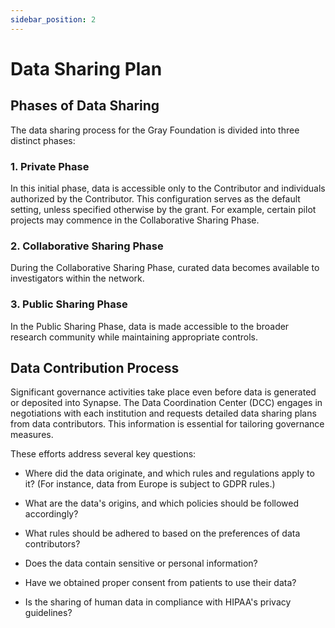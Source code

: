 ```yaml
---
sidebar_position: 2
---
```


# Data Sharing Plan

## Phases of Data Sharing

The data sharing process for the Gray Foundation is divided into three distinct phases:

### 1. Private Phase

In this initial phase, data is accessible only to the Contributor and individuals authorized by the Contributor. This configuration serves as the default setting, unless specified otherwise by the grant. For example, certain pilot projects may commence in the Collaborative Sharing Phase.

### 2. Collaborative Sharing Phase

During the Collaborative Sharing Phase, curated data becomes available to investigators within the network.

### 3. Public Sharing Phase

In the Public Sharing Phase, data is made accessible to the broader research community while maintaining appropriate controls.

## Data Contribution Process

Significant governance activities take place even before data is generated or deposited into Synapse. The Data Coordination Center (DCC) engages in negotiations with each institution and requests detailed data sharing plans from data contributors. This information is essential for tailoring governance measures.

These efforts address several key questions:

- Where did the data originate, and which rules and regulations apply to it? (For instance, data from Europe is subject to GDPR rules.)

- What are the data's origins, and which policies should be followed accordingly?

- What rules should be adhered to based on the preferences of data contributors?

- Does the data contain sensitive or personal information?

- Have we obtained proper consent from patients to use their data?

- Is the sharing of human data in compliance with HIPAA's privacy guidelines?
